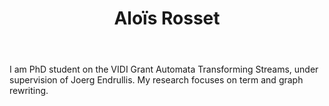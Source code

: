 ﻿---
title: Aloïs Rosset
lastname: Rosset
role: PhD Student
interests:
  - term and graph rewriting
social:
  - icon: link
    icon_pack: fas
    link: https://research.vu.nl/en/persons/alo%C3%AFs-rosset
  - icon: envelope
    icon_pack: fas
    link: mailto:alois.rosset@vu.nl
organizations:
  - name: VU Theoretical Computer Science
    url: https://research.vu.nl/en/organisations/theoretical-computer-science-4/persons/

email: ""
superuser: false
user_groups:
  - PhD Students
  - VU Theoretical Computer Science
highlight_name: false
---

I am PhD student on the VIDI Grant Automata Transforming Streams, under supervision of Joerg Endrullis. My research focuses on term and graph rewriting.
